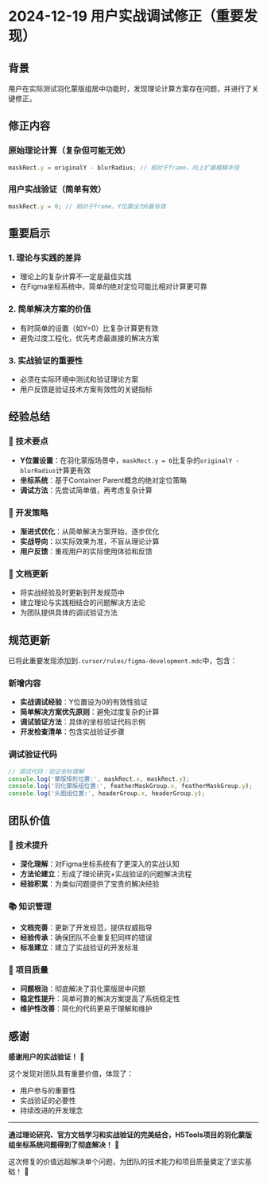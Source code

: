 # 2024-12-19 用户实战调试修正（重要发现）

## 背景

用户在实际测试羽化蒙版组居中功能时，发现理论计算方案存在问题，并进行了关键修正。

## 修正内容

### 原始理论计算（复杂但可能无效）
```typescript
maskRect.y = originalY - blurRadius; // 相对于frame，向上扩展模糊半径
```

### 用户实战验证（简单有效）
```typescript
maskRect.y = 0; // 相对于frame，Y位置设为0最有效
```

## 重要启示

### 1. 理论与实践的差异
- 理论上的复杂计算不一定是最佳实践
- 在Figma坐标系统中，简单的绝对定位可能比相对计算更可靠

### 2. 简单解决方案的价值
- 有时简单的设置（如Y=0）比复杂计算更有效
- 避免过度工程化，优先考虑最直接的解决方案

### 3. 实战验证的重要性
- 必须在实际环境中测试和验证理论方案
- 用户反馈是验证技术方案有效性的关键指标

## 经验总结

### 🎯 技术要点
- **Y位置设置**：在羽化蒙版场景中，`maskRect.y = 0`比复杂的`originalY - blurRadius`计算更有效
- **坐标系统**：基于Container Parent概念的绝对定位策略
- **调试方法**：先尝试简单值，再考虑复杂计算

### 🔧 开发策略
- **渐进式优化**：从简单解决方案开始，逐步优化
- **实战导向**：以实际效果为准，不盲从理论计算
- **用户反馈**：重视用户的实际使用体验和反馈

### 📝 文档更新
- 将实战经验及时更新到开发规范中
- 建立理论与实践相结合的问题解决方法论
- 为团队提供具体的调试验证方法

## 规范更新

已将此重要发现添加到`.cursor/rules/figma-development.mdc`中，包含：

### 新增内容
- **实战调试经验**：Y位置设为0的有效性验证
- **简单解决方案优先原则**：避免过度复杂的计算
- **调试验证方法**：具体的坐标验证代码示例
- **开发检查清单**：包含实战验证步骤

### 调试验证代码
```typescript
// 调试代码：验证坐标理解
console.log('蒙版矩形位置:', maskRect.x, maskRect.y);
console.log('羽化蒙版组位置:', featherMaskGroup.x, featherMaskGroup.y);
console.log('头图组位置:', headerGroup.x, headerGroup.y);
```

## 团队价值

### 🎯 技术提升
- **深化理解**：对Figma坐标系统有了更深入的实战认知
- **方法论建立**：形成了理论研究+实战验证的问题解决流程
- **经验积累**：为类似问题提供了宝贵的解决经验

### 📚 知识管理
- **文档完善**：更新了开发规范，提供权威指导
- **经验传承**：确保团队不会重复犯同样的错误
- **标准建立**：建立了实战验证的开发标准

### 🚀 项目质量
- **问题根治**：彻底解决了羽化蒙版居中问题
- **稳定性提升**：简单可靠的解决方案提高了系统稳定性
- **维护性改善**：简化的代码更易于理解和维护

## 感谢

**感谢用户的实战验证！** 🙏

这个发现对团队具有重要价值，体现了：
- 用户参与的重要性
- 实战验证的必要性
- 持续改进的开发理念

---

**通过理论研究、官方文档学习和实战验证的完美结合，H5Tools项目的羽化蒙版组坐标系统问题得到了彻底解决！** 🎉

这次修复的价值远超解决单个问题，为团队的技术能力和项目质量奠定了坚实基础！ 🚀 